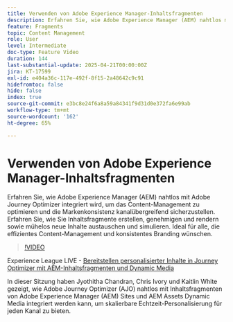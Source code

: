 ```yaml
---
title: Verwenden von Adobe Experience Manager-Inhaltsfragmenten
description: Erfahren Sie, wie Adobe Experience Manager (AEM) nahtlos mit Adobe Journey Optimizer integriert wird, um das Content-Management zu optimieren und die Markenkonsistenz kanalübergreifend sicherzustellen. Erfahren Sie, wie Sie Inhaltsfragmente erstellen, genehmigen und rendern sowie mühelos neue Inhalte austauschen und simulieren. Ideal für alle, die effizientes Content-Management und konsistentes Branding wünschen.
feature: Fragments
topic: Content Management
role: User
level: Intermediate
doc-type: Feature Video
duration: 144
last-substantial-update: 2025-04-21T00:00:00Z
jira: KT-17599
exl-id: e404a36c-117e-492f-8f15-2a48642c9c91
hidefromtoc: false
hide: false
index: true
source-git-commit: e3bc8e24f6a8a59a84341f9d31d0e372fa6e99ab
workflow-type: tm+mt
source-wordcount: '162'
ht-degree: 65%

---
```


# Verwenden von Adobe Experience Manager-Inhaltsfragmenten

Erfahren Sie, wie Adobe Experience Manager (AEM) nahtlos mit Adobe Journey Optimizer integriert wird, um das Content-Management zu optimieren und die Markenkonsistenz kanalübergreifend sicherzustellen. Erfahren Sie, wie Sie Inhaltsfragmente erstellen, genehmigen und rendern sowie mühelos neue Inhalte austauschen und simulieren. Ideal für alle, die effizientes Content-Management und konsistentes Branding wünschen.

>[!VIDEO](https://video.tv.adobe.com/v/3457691/?learn=on&enablevpops)

Experience League LIVE - [Bereitstellen personalisierter Inhalte in Journey Optimizer mit AEM-Inhaltsfragmenten und Dynamic Media](https://experienceleague.adobe.com/de/docs/events/experience-league-live-recordings/episodes/exl-live-episode-07-31-25)

In dieser Sitzung haben Jyothitha Chandran, Chris Ivory und Kaitlin White gezeigt, wie Adobe Journey Optimizer (AJO) nahtlos mit Inhaltsfragmenten von Adobe Experience Manager (AEM) Sites und AEM Assets Dynamic Media integriert werden kann, um skalierbare Echtzeit-Personalisierung für jeden Kanal zu bieten.
